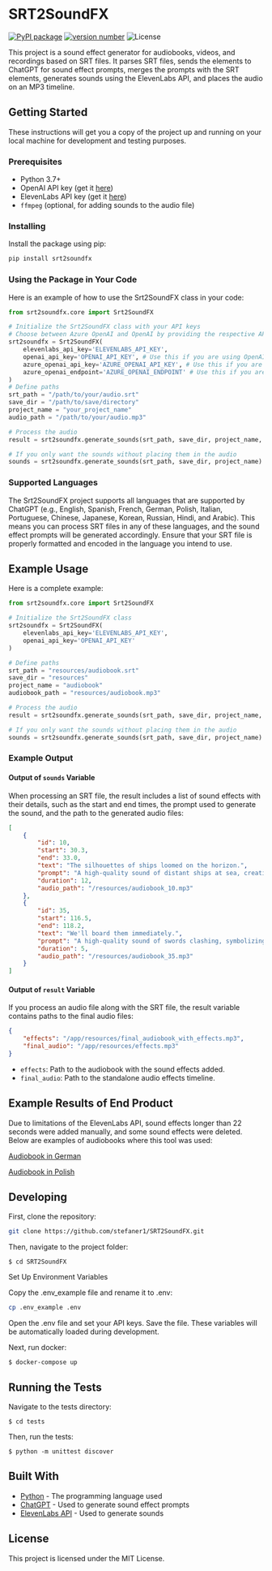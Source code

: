 # SRT2SoundFX
[![PyPI package](https://img.shields.io/badge/pip%20install-srt2soundfx-brightgreen)](https://pypi.org/project/srt2soundfx/) [![version number](https://img.shields.io/pypi/v/srt2soundfx?color=green&label=version)](https://github.com/stefaner1/srt2soundfx/releases) ![License](https://img.shields.io/github/license/stefaner1/srt2soundfx?v=1.1)

This project is a sound effect generator for audiobooks, videos, and recordings based on SRT files. It parses SRT files, sends the elements to ChatGPT for sound effect prompts, merges the prompts with the SRT elements, generates sounds using the ElevenLabs API, and places the audio on an MP3 timeline.

## Getting Started

These instructions will get you a copy of the project up and running on your local machine for development and testing purposes.



### Prerequisites

- Python 3.7+
- OpenAI API key (get it [here](https://platform.openai.com/settings/organization/api-keys))
- ElevenLabs API key (get it [here](https://elevenlabs.io/app/settings/api-keys/))
- `ffmpeg` (optional, for adding sounds to the audio file)

### Installing

Install the package using pip:

```bash
pip install srt2soundfx
```
### Using the Package in Your Code
Here is an example of how to use the Srt2SoundFX class in your code:

```python
from srt2soundfx.core import Srt2SoundFX

# Initialize the Srt2SoundFX class with your API keys
# Choose between Azure OpenAI and OpenAI by providing the respective API keys
srt2soundfx = Srt2SoundFX(
    elevenlabs_api_key='ELEVENLABS_API_KEY',
    openai_api_key='OPENAI_API_KEY', # Use this if you are using OpenAI
    azure_openai_api_key='AZURE_OPENAI_API_KEY', # Use this if you are using Azure OpenAI
    azure_openai_endpoint='AZURE_OPENAI_ENDPOINT' # Use this if you are using Azure OpenAI
)
# Define paths
srt_path = "/path/to/your/audio.srt"
save_dir = "/path/to/save/directory"
project_name = "your_project_name"
audio_path = "/path/to/your/audio.mp3"

# Process the audio
result = srt2soundfx.generate_sounds(srt_path, save_dir, project_name, audio_path)

# If you only want the sounds without placing them in the audio
sounds = srt2soundfx.generate_sounds(srt_path, save_dir, project_name)

```
### Supported Languages
The Srt2SoundFX project supports all languages that are supported by ChatGPT (e.g., English, Spanish, French, German, Polish, Italian, Portuguese, Chinese, Japanese, Korean, Russian, Hindi, and Arabic). This means you can process SRT files in any of these languages, and the sound effect prompts will be generated accordingly. Ensure that your SRT file is properly formatted and encoded in the language you intend to use.


## Example Usage
Here is a complete example:

```python
from srt2soundfx.core import Srt2SoundFX

# Initialize the Srt2SoundFX class
srt2soundfx = Srt2SoundFX(
    elevenlabs_api_key='ELEVENLABS_API_KEY',
    openai_api_key='OPENAI_API_KEY'
)

# Define paths
srt_path = "resources/audiobook.srt"
save_dir = "resources"
project_name = "audiobook"
audiobook_path = "resources/audiobook.mp3"

# Process the audio
result = srt2soundfx.generate_sounds(srt_path, save_dir, project_name, audiobook_path)

# If you only want the sounds without placing them in the audio
sounds = srt2soundfx.generate_sounds(srt_path, save_dir, project_name)

```
### Example Output 
#### Output of `sounds` Variable
When processing an SRT file, the result includes a list of sound effects with their details, such as the start and end times, the prompt used to generate the sound, and the path to the generated audio files:
```json
[
    {
        "id": 10,
        "start": 30.3,
        "end": 33.0,
        "text": "The silhouettes of ships loomed on the horizon.",
        "prompt": "A high-quality sound of distant ships at sea, creating an atmosphere of adventure.",
        "duration": 12,
        "audio_path": "/resources/audiobook_10.mp3"
    },
    {
        "id": 35,
        "start": 116.5,
        "end": 118.2,
        "text": "We'll board them immediately.",
        "prompt": "A high-quality sound of swords clashing, symbolizing a naval battle or abordage.",
        "duration": 5,
        "audio_path": "/resources/audiobook_35.mp3"
    }
]
```
#### Output of `result` Variable
If you process an audio file along with the SRT file, the result variable contains paths to the final audio files:

```json
{
    "effects": "/app/resources/final_audiobook_with_effects.mp3",
    "final_audio": "/app/resources/effects.mp3"
}
```
- `effects`: Path to the audiobook with the sound effects added.
- `final_audio`: Path to the standalone audio effects timeline.

## Example Results of End Product
Due to limitations of the ElevenLabs API, sound effects longer than 22 seconds were added manually, and some sound effects were deleted. Below are examples of audiobooks where this tool was used:

[Audiobook in German](https://www.youtube.com/watch?v=RZadKUaIZcs&t=283)

[Audiobook in Polish](https://www.youtube.com/watch?v=1sAAcvZulqA&t=236)

## Developing

First, clone the repository:


```bash
git clone https://github.com/stefaner1/SRT2SoundFX.git
```

Then, navigate to the project folder:

```
$ cd SRT2SoundFX
```

Set Up Environment Variables

Copy the .env_example file and rename it to .env:

```bash
cp .env_example .env
```
Open the .env file and set your API keys. Save the file. These variables will be automatically loaded during development.



Next, run docker:

```
$ docker-compose up
```

## Running the Tests

Navigate to the tests directory:

```
$ cd tests
```

Then, run the tests:

```
$ python -m unittest discover
```


## Built With

* [Python](https://www.python.org/) - The programming language used
* [ChatGPT](https://openai.com/research/chatgpt) - Used to generate sound effect prompts
* [ElevenLabs API](https://www.eleven-labs.com/) - Used to generate sounds


## License

This project is licensed under the MIT License.
